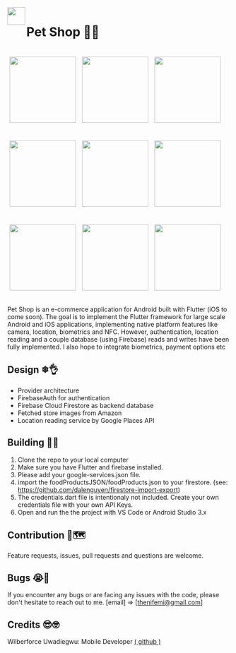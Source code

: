 <img align="left" src="https://raw.githubusercontent.com/thenifemi/PetShop/master/screenshots/footprint.png" width="40px">

# Pet Shop 🐶🐱

<p>
    <img src="https://raw.githubusercontent.com/thenifemi/PetShop/master/screenshots/intro.jpg" width="150px" height="auto" hspace="5" vspace="20"/>
    <img src="https://raw.githubusercontent.com/thenifemi/PetShop/master/screenshots/signup.jpg" width="150px" height="auto" hspace="5" vspace="20"/>
    <img src="https://raw.githubusercontent.com/thenifemi/PetShop/master/screenshots/login.jpg" width="150px" height="auto" hspace="5" vspace="20"/>
    <img src="https://raw.githubusercontent.com/thenifemi/PetShop/master/screenshots/home.jpg" width="150px" height="auto" hspace="5" vspace="20"/>
    <img src="https://raw.githubusercontent.com/thenifemi/PetShop/master/screenshots/productDetails.jpg" width="150px" height="auto" hspace="5" vspace="20"/>
    <img src="https://raw.githubusercontent.com/thenifemi/PetShop/master/screenshots/cart.jpg" width="150px" height="auto" hspace="5" vspace="20"/>
    <img src="https://raw.githubusercontent.com/thenifemi/PetShop/master/screenshots/checkout.jpg" width="150px" height="auto" hspace="5" vspace="20"/>
    <img src="https://raw.githubusercontent.com/thenifemi/PetShop/master/screenshots/forgot.jpg" width="150px" height="auto" hspace="5" vspace="20"/>
    <img src="https://raw.githubusercontent.com/thenifemi/PetShop/master/screenshots/notifications.jpg" width="150px" height="auto" hspace="5" vspace="20"/>
</p>

Pet Shop is an e-commerce application for Android built with Flutter (iOS to come soon). The goal is to implement the Flutter framework for large scale Android and iOS applications, implementing native platform features like camera, location, biometrics and NFC. However, authentication, location reading and a couple database (using Firebase) reads and writes have been fully implemented. I also hope to integrate biometrics,  payment options etc

## Design ❄👌

- Provider architecture
- FirebaseAuth for authentication
- Firebase Cloud Firestore as backend database
- Fetched store images from Amazon
- Location reading service by Google Places API

## Building 🏢🚀

1. Clone the repo to your local computer
2. Make sure you have Flutter and firebase installed.
3. Please add your google-services.json file.
4. import the foodProductsJSON/foodProducts.json to your firestore. (see: https://github.com/dalenguyen/firestore-import-export)
5. The credentials.dart file is intentionaly not included. Create your own credentials file with your own API Keys.
6. Open and run the the project with VS Code or Android Studio 3.x

## Contribution 🍕🗺

Feature requests, issues, pull requests and questions are welcome.

## Bugs 😭🐛

If you encounter any bugs or are facing any issues with the code, please don't hesitate to reach out to me. [email] => [thenifemi@gmail.com]

## Credits 😎🤓

Wilberforce Uwadiegwu: Mobile Developer [( github )](https://github.com/wilburt)
